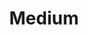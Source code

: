 ---
title: Medium
menu:
  sidebar:
    name: Medium
    identifier: hackthebox-machine-medium
    weight: 300
    parent: hackthebox-machine
---